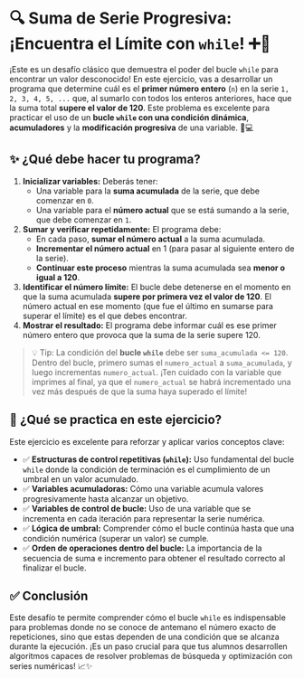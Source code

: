 # 🔍 Suma de Serie Progresiva: ¡Encuentra el Límite con `while`! ➕🚀

¡Este es un desafío clásico que demuestra el poder del bucle `while` para encontrar un valor desconocido! En este ejercicio, vas a desarrollar un programa que determine cuál es el **primer número entero** (`n`) en la serie `1, 2, 3, 4, 5, ...` que, al sumarlo con todos los enteros anteriores, hace que la suma total **supere el valor de 120**. Este problema es excelente para practicar el uso de un **bucle `while` con una condición dinámica**, **acumuladores** y la **modificación progresiva** de una variable. 🧠💻

## ✨ ¿Qué debe hacer tu programa?

1.  **Inicializar variables:** Deberás tener:
    - Una variable para la **suma acumulada** de la serie, que debe comenzar en `0`.
    - Una variable para el **número actual** que se está sumando a la serie, que debe comenzar en `1`.
2.  **Sumar y verificar repetidamente:** El programa debe:
    - En cada paso, **sumar el número actual** a la suma acumulada.
    - **Incrementar el número actual** en 1 (para pasar al siguiente entero de la serie).
    - **Continuar este proceso** mientras la suma acumulada sea **menor o igual a 120**.
3.  **Identificar el número límite:** El bucle debe detenerse en el momento en que la suma acumulada **supere por primera vez el valor de 120**. El número actual en ese momento (que fue el último en sumarse para superar el límite) es el que debes encontrar.
4.  **Mostrar el resultado:** El programa debe informar cuál es ese primer número entero que provoca que la suma de la serie supere 120.

> 💡 Tip: La condición del **bucle `while`** debe ser `suma_acumulada <= 120`. Dentro del bucle, primero sumas el `numero_actual` a `suma_acumulada`, y luego incrementas `numero_actual`. ¡Ten cuidado con la variable que imprimes al final, ya que el `numero_actual` se habrá incrementado una vez más después de que la suma haya superado el límite!

## 🧠 ¿Qué se practica en este ejercicio?

Este ejercicio es excelente para reforzar y aplicar varios conceptos clave:

- ✅ **Estructuras de control repetitivas (`while`):** Uso fundamental del bucle `while` donde la condición de terminación es el cumplimiento de un umbral en un valor acumulado.
- ✅ **Variables acumuladoras:** Cómo una variable acumula valores progresivamente hasta alcanzar un objetivo.
- ✅ **Variables de control de bucle:** Uso de una variable que se incrementa en cada iteración para representar la serie numérica.
- ✅ **Lógica de umbral:** Comprender cómo el bucle continúa hasta que una condición numérica (superar un valor) se cumple.
- ✅ **Orden de operaciones dentro del bucle:** La importancia de la secuencia de suma e incremento para obtener el resultado correcto al finalizar el bucle.

## ✅ Conclusión

Este desafío te permite comprender cómo el bucle `while` es indispensable para problemas donde no se conoce de antemano el número exacto de repeticiones, sino que estas dependen de una condición que se alcanza durante la ejecución. ¡Es un paso crucial para que tus alumnos desarrollen algoritmos capaces de resolver problemas de búsqueda y optimización con series numéricas! 📈✨
